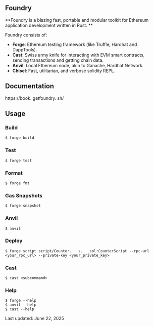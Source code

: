 ## Foundry

**Foundry is a blazing fast, portable and modular toolkit for Ethereum application development written in Rust.   **

Foundry consists of:

- **Forge**: Ethereum testing framework (like Truffle, Hardhat and DappTools).   
- **Cast**: Swiss army knife for interacting with EVM smart contracts, sending transactions and getting chain data.   
- **Anvil**: Local Ethereum node, akin to Ganache, Hardhat Network.   
- **Chisel**: Fast, utilitarian, and verbose solidity REPL.   

## Documentation

https://book.   getfoundry.   sh/

## Usage

### Build

```shell
$ forge build
```

### Test

```shell
$ forge test
```

### Format

```shell
$ forge fmt
```

### Gas Snapshots

```shell
$ forge snapshot
```

### Anvil

```shell
$ anvil
```

### Deploy

```shell
$ forge script script/Counter.   s.   sol:CounterScript --rpc-url <your_rpc_url> --private-key <your_private_key>
```

### Cast

```shell
$ cast <subcommand>
```

### Help

```shell
$ forge --help
$ anvil --help
$ cast --help
```

Last updated: June 22, 2025









